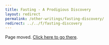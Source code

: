```yaml
---
title: Fasting - A Prodigious Discovery
layout: redirect
permalink: /other-writings/fasting-discovery/
redirect: ../../f/fasting-discovery
---
```


Page moved. [Click here to go there](/f/fasting-discovery).

